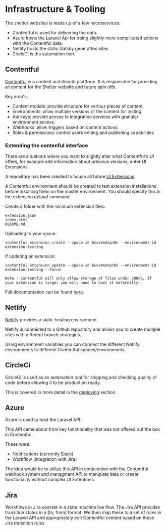 # Infrastructure & Tooling

The shelter websites is made up of a few microservices:

- Contentful is used for delivering the data.
- Azure hosts the Laravel Api for doing slightly more complicated actions with the Contentful data.
- Netlify hosts the static Gatsby generatted sites.
- CircleCi is the automation tool.

## Contentful

[Contentful](app.contentful.com) is a content architecute plaftform. It is responsible for providing all content for the Shelter website and future spin offs.

Key area's:

- Content models: provide structure for various pieces of content.
- Environments: allow multiple versions of the content for testing.
- Api keys: provide access to integration services with granular environment access.
- Webhooks: allow triggers based on content actions.
- Roles & permissions: control users editing and publishing capabilities

### Extending the contenful interface

There are situations where you want to slightly alter what Contentful's UI offers, for example add information about previous versions, enter UI Extensions.

A repository has been created to house all future [UI Extensions](https://github.com/Shelter-England/contentful-extentions).

A Contentful environment should be created to test extension installations before installing them on the master environment. You should specify this in the extension upload command.

Create a folder with the minimum extension files:

    extension.json
    index.html
    README.md

Uploading to your space:

`contentful extension create --space-id 6sxvmndnpn0s --environment-id extension-testing`

If updating an extension:

`contentful extension update --space-id 6sxvmndnpn0s --environment-id extension-testing --force`

    Note - Contentful will only allow storage of files under 200kb, If your extension is larger you will need to host it externally.

Full documentation can be found [here](https://www.contentful.com/r/knowledgebase/ui-extensions-guide/).

## Netlify

[Netlify](app.netlify.com) provides a static hosting environment.

Netlify is connected to a Github repository and allows you to create multiple sites with different branch strategies.

Using environment variables you can connect the different Netlify environments to different Contentful spaces/environments.

## CircleCi

CircleCi is used as an automation tool for shipping and checking quality of code before allowing it to be production ready.

This is covered in more detail in the [deploying](05-deploying.md#CircleCi) section.

## Azure

Azure is used to host the Laravel API.

This API came about from key functionality that was not offered out the box in Contentful.

These were:

- Notifications (currently Slack)
- Workflow (integration with Jira)

The idea would be to utilize this API in conjunction with the Contentful webhook system and managment API to maniplate data or create functionality without complex UI Extentions.

## Jira

Workflows in Jira operate in a state machine like flow.
The Jira API provides transition states in a [to, from] format. We then map these to a set of rules in the Laravel API and appropriately edit Contentful content based on these Jira transition rules